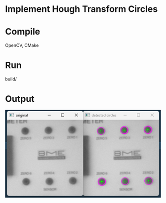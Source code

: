 # Implement Hough Transform Circles
 
# Compile

OpenCV, CMake

# Run

build/

# Output

![Example](example.png)

